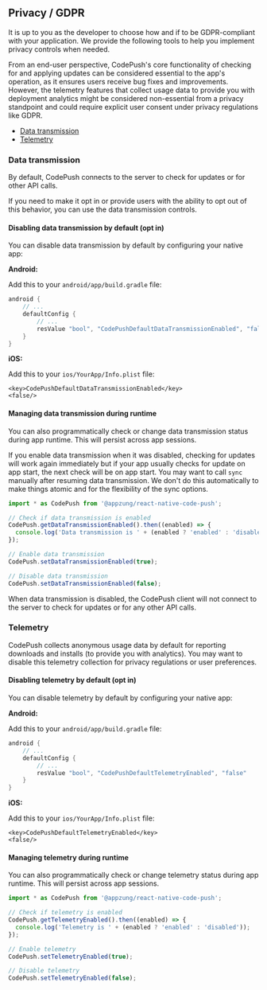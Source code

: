## Privacy / GDPR

It is up to you as the developer to choose how and if to be GDPR-compliant with your application.
We provide the following tools to help you implement privacy controls when needed.

From an end-user perspective, CodePush's core functionality of checking for and applying updates can be considered essential to the app's operation, as it ensures users receive bug fixes and improvements.
However, the telemetry features that collect usage data to provide you with deployment analytics might be considered non-essential from a privacy standpoint and could require explicit user consent under privacy regulations like GDPR.

- [Data transmission](#data-transmission)
- [Telemetry](#telemetry)

### Data transmission

By default, CodePush connects to the server to check for updates or for other API calls.

If you need to make it opt in or provide users with the ability to opt out of this behavior, you can use the data transmission controls.

#### Disabling data transmission by default (opt in)

You can disable data transmission by default by configuring your native app:

**Android:**

Add this to your `android/app/build.gradle` file:

```groovy
android {
    // ...
    defaultConfig {
        // ...
        resValue "bool", "CodePushDefaultDataTransmissionEnabled", "false"
    }
}
```

**iOS:**

Add this to your `ios/YourApp/Info.plist` file:

```
<key>CodePushDefaultDataTransmissionEnabled</key>
<false/>
```

#### Managing data transmission during runtime

You can also programmatically check or change data transmission status during app runtime.
This will persist across app sessions.

If you enable data transmission when it was disabled, checking for updates will work again immediately but if your app usually checks for update on app start, the next check will be on app start. You may want to call `sync` manually after resuming data transmission. We don't do this automatically to make things atomic and for the flexibility of the sync options.

```typescript
import * as CodePush from '@appzung/react-native-code-push';

// Check if data transmission is enabled
CodePush.getDataTransmissionEnabled().then((enabled) => {
  console.log('Data transmission is ' + (enabled ? 'enabled' : 'disabled'));
});

// Enable data transmission
CodePush.setDataTransmissionEnabled(true);

// Disable data transmission
CodePush.setDataTransmissionEnabled(false);
```

When data transmission is disabled, the CodePush client will not connect to the server to check for updates or for any other API calls.

### Telemetry

CodePush collects anonymous usage data by default for reporting downloads and installs (to provide you with analytics).
You may want to disable this telemetry collection for privacy regulations or user preferences.

#### Disabling telemetry by default (opt in)

You can disable telemetry by default by configuring your native app:

**Android:**

Add this to your `android/app/build.gradle` file:

```groovy
android {
    // ...
    defaultConfig {
        // ...
        resValue "bool", "CodePushDefaultTelemetryEnabled", "false"
    }
}
```

**iOS:**

Add this to your `ios/YourApp/Info.plist` file:

```
<key>CodePushDefaultTelemetryEnabled</key>
<false/>
```

#### Managing telemetry during runtime

You can also programmatically check or change telemetry status during app runtime.
This will persist across app sessions.

```typescript
import * as CodePush from '@appzung/react-native-code-push';

// Check if telemetry is enabled
CodePush.getTelemetryEnabled().then((enabled) => {
  console.log('Telemetry is ' + (enabled ? 'enabled' : 'disabled'));
});

// Enable telemetry
CodePush.setTelemetryEnabled(true);

// Disable telemetry
CodePush.setTelemetryEnabled(false);
```
